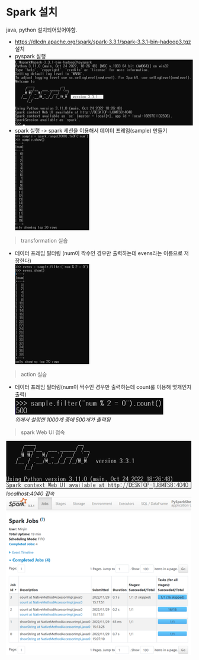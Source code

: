 # Spark 설치
java, python 설치되어있어야함.  
- https://dlcdn.apache.org/spark/spark-3.3.1/spark-3.3.1-bin-hadoop3.tgz 설치  
- pyspark 실행  
<img src="../img/spark_pyspark실행.png" width="500" height=""></img>  
- spark 실행 -> spark 세션을 이용해서 데이터 프레임(sample) 만들기  
<img src="../img/spark_sample.png" width="200" height=""></img>  

> transformation 실습  
- 데이터 프레임 필터링 (num이 짝수인 경우만 출력하는데 evens라는 이름으로 저장한다)  
<img src="../img/spark_sampleevens.png" width="200" height=""></img>  

> action 실습  
- 데이터 프레임 필터링(num이 짝수인 경우만 출력하는데 count룰 이용해 몇개인지 출력)  
<img src="../img/spark_samplecount.png" width="400" height=""></img>  
*위에서 설정한 1000개 중에 500개가 출력됨*  

> spark Web UI 접속  

<img src="../img/spark_webUI.png" width="500" height=""></img>  
*localhost:4040 접속*   
<img src="../img/spark_webUI확인.png" width="500" height=""></img>  
